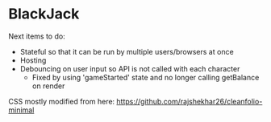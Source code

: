 # BlackJack

Next items to do:

- Stateful so that it can be run by multiple users/browsers at once
- Hosting
- Debouncing on user input so API is not called with each character
    - Fixed by using 'gameStarted' state and no longer calling getBalance on render

CSS mostly modified from here: https://github.com/rajshekhar26/cleanfolio-minimal